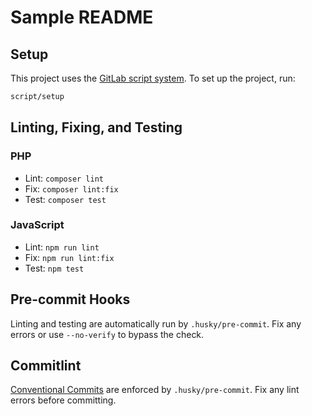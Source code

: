 # Sample README

## Setup

This project uses the [GitLab script
system](https://github.blog/2015-06-30-scripts-to-rule-them-all/). To set up the
project, run:

```bash
script/setup
```

## Linting, Fixing, and Testing

### PHP

-   Lint: `composer lint`
-   Fix: `composer lint:fix`
-   Test: `composer test`

### JavaScript

-   Lint: `npm run lint`
-   Fix: `npm run lint:fix`
-   Test: `npm test`

## Pre-commit Hooks

Linting and testing are automatically run by `.husky/pre-commit`. Fix any errors
or use `--no-verify` to bypass the check.

## Commitlint

[Conventional
Commits](https://www.npmjs.com/package/@commitlint/config-conventional) are
enforced by `.husky/pre-commit`. Fix any lint errors before committing.
